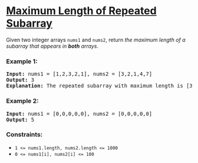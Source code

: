 # [Maximum Length of Repeated Subarray](https://leetcode.com/problems/maximum-length-of-repeated-subarray/)


Given two integer arrays `nums1` and `nums2`, return *the maximum length of a subarray that appears in **both** arrays*.


### Example 1:
<pre>
<b>Input:</b> nums1 = [1,2,3,2,1], nums2 = [3,2,1,4,7]
<b>Output:</b> 3
<b>Explanation:</b> The repeated subarray with maximum length is [3,2,1].
</pre>

### Example 2:
<pre>
<b>Input:</b> nums1 = [0,0,0,0,0], nums2 = [0,0,0,0,0]
<b>Output:</b> 5
</pre>

### Constraints:

- `1 <= nums1.length, nums2.length <= 1000`
- `0 <= nums1[i], nums2[i] <= 100`

